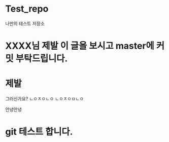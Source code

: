 # Test_repo

나만의 테스트 저장소

# XXXX님 제발 이 글을 보시고 master에 커밋 부탁드립니다.

# 제발

그러신가요?
ㄴㅇㅈㅇㄴㅇ
ㄴㅇㅈㅇㅁㄴㅇ

안녕안녕

#  git 테스트 합니다.
